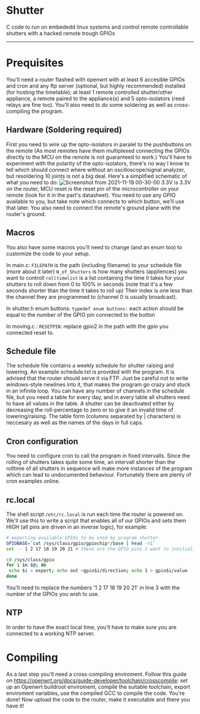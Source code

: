# Shutter

C code to run on embededd linux systems and control remote controllable shutters with a hacked remote trough GPIOs

---
# Prequisites
You'll need a router flashed with openwrt with at least 6 accesible GPIOs and cron and any ftp server (optional, but highly recommended) installed (for hosting the timetable); at least 1 remote controlled shutter/other appliance, a remote paired to the appliance(s) and 5 opto-isolators (reed relays are fine too). You'll also need to do some soldering as well as cross-compiling the program.

## Hardware (Soldering required)
First you need to wire up the opto-isolators in paralel to the pushbuttons on the remote (As most remotes have them multiplexed connecting the GPIOs directly to the MCU on the remote is not guaranteed to work.) You'll have to experiment with the polarity of the opto-isolators, there's no way I know to tell which should connect where without an oscilloscope/signal analyzer, but resoldering 10 joints is not a big deal. Here's a simplified schematic of what you need to do: 
![Screenshot from 2021-11-19 00-30-00](https://user-images.githubusercontent.com/66648475/142525719-07685def-26b9-439b-a9ab-1a7f121b1b3e.png)
3.3V is 3.3V on the router, MCU reset is the reset pin of the microcontroller on your remote (look for it in the part's datasheet). You need to use any GPIO available to you, but take note which connects to which button, we'll use that later. You also need to connect the remote's ground plane with the router's ground.

## Macros
You also have some macros you'll need to change (and an enum too) to customize the code to your setup.

In main.c:
`FILEPATH` is the path (including filename) to your schedule file (more about it later)
`N_of_Shutters` is how many shutters (appliences) you want to controll
`rolltimelist` is a list containing the time it takes for your shutters to roll down from 0 to 100% in seconds (note that it's a few seconds shorter than the time it takes to roll up) Their index is one less than the channel they are programmed to (channel 0 is usually broadcast).

In shutter.h enum buttons:
`typedef enum buttons:` each action should be equal to the number of the GPIO pin connected to the button

In moving.c :
`RESETPIN`: replace gpio2 in the path with the gpio you connected reset to.

## Schedule file
The schedule file contains a weekly schedule for shutter raising and lowering. An example schedule.txt is provided with the program. It is advised that the router should serve it via FTP. Just be careful not to write windows-style newlines into it, that makes the program go crazy and stuck in an infinite loop.
You can have any number of channels in the schedule file, but you need a table for every day, and in every table all shutters need to have all values in the table. A shutter can be deactivated either by decreasing the roll-percentage to zero or to give it an invalid time of lowering/raising.
The table form (columns separated by | characters) is neccesary as well as the names of the days in full caps.

## Cron configuration
You need to configure cron to call the program in fixed intervalls. Since the rolling of shutters takes quite some time, an intervall shorter than the rolltime of all shutters in sequence will make more instances of the program which can lead to undocumented behaviour. Fortunately there are plenty of cron examples online.

## rc.local
The shell script `/etc/rc.local` is run each time the router is powered on. We'll use this to write a script that enables all of our GPIOs and sets them HIGH (all pins are driven in an inverse logic), for example:
```sh
# exporting available GPIOs to be used by program shutter
GPIOBASE=`cat /sys/class/gpio/gpiochip*/base | head -n1`
set -- 1 2 17 18 19 20 21 # these are the GPIO pins I want to innitialize

cd /sys/class/gpio
for i in $@; do
 echo $i > export; echo out >gpio$i/direction; echo 1 > gpio$i/value
done
```
You'll need to replace the numbers '1 2 17 18 19 20 21' in line 3 with the number of the GPIOs you wish to use.

## NTP
In order to have the exact local time, you'll have to make sure you are connected to a working NTP server. 

# Compiling
As a last step you'll need a cross-compiling enviroment. Follow this guide on https://openwrt.org/docs/guide-developer/toolchain/crosscompile: set up an Openwrt buildroot enviroment, compile the suitable toolchain, export enviroment variables, use the compiled GCC to compile the code. 
You're done! Now upload the code to the router, make it executable and there you have it! 
